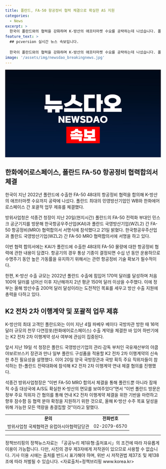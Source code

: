 ```yaml
---
title: 폴란드, FA-50 항공정비 협력 체결으로 확실한 AS 지원
categories:
  - News
excerpt: >
  한국이 폴란드와의 협력을 강화하며 K-방산의 애프터마켓 수요를 공략하는데 나섰습니다. 폴란드에 수출한 FA-50 48대의 항공정비 협력을 합의하고, K2 전차 2차 이행계약을 협의하는 등 방산 수출 활동을 확대할 예정입니다. 이번 협력으로 K-방산이 단순한 무기 판매를 넘어서 A/S(후속지원)까지 확보하는 전략을 시사하며, 올해 방산수출 200억 달러 달성을 목표로 하고 있습니다. 또한, 폴란드 최대의 민영방산기업과 한화에어로스페이스 간 포괄적 업무 제휴를 통해 양국 간 방산 협력 확대를 논의할 예정입니다.
feature_text: >
  ## pcversion 실시간 뉴스 속보입니다.

  한국이 폴란드와의 협력을 강화하며 K-방산의 애프터마켓 수요를 공략하는데 나섰습니다. 폴란드에 수출한 FA-50 48대의 항공정비 협력을 합의하고, K2 전차 2차 이행계약을 협의하는 등 방산 수출 활동을 확대할 예정입니다. 이번 협력으로 K-방산이 단순한 무기 판매를 넘어서 A/S(후속지원)까지 확보하는 전략을 시사하며, 올해 방산수출 200억 달러 달성을 목표로 하고 있습니다. 또한, 폴란드 최대의 민영방산기업과 한화에어로스페이스 간 포괄적 업무 제휴를 통해 양국 간 방산 협력 확대를 논의할 예정입니다.
image: '/assets/img/newsdao_breakingnews.jpg'
---
```


<p><img src="/assets/img/newsdao_breakingnews.jpg" alt="pcversion 속보" /></p>

<h2 data-ke-size="size26">한화에어로스페이스, 폴란드 FA-50 항공정비 협력합의서 체결</h2>

<p data-ke-size="size16">한국이 지난 2022년 폴란드에 수출한 FA-50 48대의 항공정비 협력을 합의해 K-방산의 애프터마켓 수요까지 공략에 나섰다. 폴란드 최대의 민영방산기업인 WB와 한화에어로스페이스 간 포괄적 업무 제휴를 체결했다.</p>

<p data-ke-size="size16">방위사업청은 석종건 청장이 지난 20일(현지시간) 폴란드의 FA-50 전력화 부대인 민스크 공군기지를 방문해 한국항공우주산업(KAI)과 폴란드 국영방산기업(WZL2) 간 FA-50 항공정비(MRO) 협력합의서 서명식에 참석했다고 21일 밝혔다. 한국항공우주산업과 폴란드 국영방산기업(WZL2) 간 FA-50 MRO 협력합의서에 서명을 하고 있다.</p>

<p data-ke-size="size16">이번 협력 합의서에는 KAI가 폴란드에 수출한 48대의 FA-50 물량에 대한 항공정비 협력에 관한 내용이 담겼다. 항공기의 경우 통상 기종이 결정되면 수십 년 동안 운용하므로 수명주기 동안 높은 가동률을 유지하기 위해서는 관련 항공정비 기술 확보가 필수적이다.</p>

<p data-ke-size="size16">한편, K-방산 수출 규모는 2022년 폴란드 수출에 힘입어 170억 달러를 달성하며 처음 100억 달러를 넘어선 이후 지난해까지 2년 평균 150억 달러 이상을 수주했다. 이에 정부는 올해 방산수출 200억 달러 달성이라는 도전적인 목표를 세우고 방산 수출 지원에 총력을 다하고 있다.</p>

<h2 data-ke-size="size26">K2 전차 2차 이행계약 및 포괄적 업무 제휴</h2>

<p data-ke-size="size16">K-방산의 최대 고객인 폴란드와는 이미 지난 4월 파베우 베이다 국방차관 방한 때 16억 달러 규모의 천무 다연장포(한화에어로스페이스) 수출 계약을 체결한 바 있어 하반기에는 K2 전차 2차 이행계약 성사 여부에 관심이 집중된다.</p>

<p data-ke-size="size16">앞서 지난 19일 석 청장은 폴란드 국영방산기업의 관리·감독 부처인 국유재산부의 야쿱 야보르브스키 장관과 만나 일부 폴란드 구성품을 적용할 K2 전차 2차 이행계약의 신속한 추진 필요성을 설명했다. 이어 20일 양국 국방장관과 국방 획득 주요 직위자들이 참석하는 한-폴란드 전략대화에 참석해 K2 전차 2차 이행계약 연내 체결 협의를 진행했다.</p>

<p data-ke-size="size16">석종건 방위사업청장은 “이번 FA-50 MRO 합의서 체결을 통해 폴란드뿐 아니라 잠재적 수출 대상국에 A/S도 확실한 K-방산의 면모를 보여주었다”면서 “이번 폴란드 방문은 정부 주요 직위자 간 협의를 통해 연내 K2 전차 이행계약 체결을 위한 기반을 마련하고 향후 잠수함 등 협력 분야 확정을 지원하기 위한 것으로, 올해 K-방산 수주 목표 달성을 위해 가능한 모든 역량을 총결집할 것”이라고 말했다.</p>

<table>
  <tbody>
    <tr>
      <td style="text-align: center; height: 17px;"><b>문의</b></td>
      <td style="text-align: center; height: 17px;"><b>전화번호</b></td>
    </tr>
    <tr>
      <td style="text-align: center; height: 17px;">방위사업청 국제협력관 유럽아시아협력담당관</td>
      <td style="text-align: center; height: 17px;">02-2079-6570</td>
    </tr>
  </tbody>
</table>

<hr>

<p data-ke-size="size16">정책브리핑의 정책뉴스자료는 「공공누리 제1유형:출처표시」의 조건에 따라 자유롭게 이용이 가능합니다. 다만, 사진의 경우 제3자에게 저작권이 있으므로 사용할 수 없습니다. 기사 이용 시에는 출처를 반드시 표기해야 하며, 위반 시 저작권법 제37조 및 제138조에 따라 처벌될 수 있습니다. <자료출처=정책브리핑 www.korea.kr></p>

